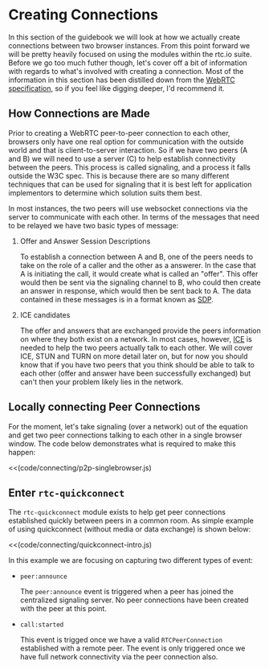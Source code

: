# Creating Connections

In this section of the guidebook we will look at how we actually create connections between two browser instances.  From this point forward we will be pretty heavily focused on using the modules within the rtc.io suite.  Before we go too much futher though, let's cover off a bit of information with regards to what's involved with creating a connection.  Most of the information in this section has been distilled down from the [WebRTC specification](http://www.w3.org/TR/webrtc/), so if you feel like digging deeper, I'd recommend it.

## How Connections are Made

Prior to creating a WebRTC peer-to-peer connection to each other, browsers only have one real option for communication with the outside world and that is client-to-server interaction. So if we have two peers (A and B) we will need to use a server (C) to help establish connectivity between the peers.  This process is called signaling, and a process it falls outside the W3C spec. This is because there are so many different techniques that can be used for signaling that it is best left for application implementors to determine which solution suits them best.

In most instances, the two peers will use websocket connections via the server to communicate with each other.  In terms of the messages that need to be relayed we have two basic types of message:

1. Offer and Answer Session Descriptions

   To establish a connection between A and B, one of the peers needs to take on the role of a caller and the other as a answerer.  In the case that A is initiating the call, it would create what is called an "offer".  This offer would then be sent via the signaling channel to B, who could then create an answer in response, which would then be sent back to A.  The data contained in these messages is in a format known as [SDP]().

2. ICE candidates

   The offer and answers that are exchanged provide the peers information on where they both exist on a network.  In most cases, however, [ICE]() is needed to help the two peers actually talk to each other.  We will cover ICE, STUN and TURN on more detail later on, but for now you should know that if you have two peers that you think should be able to talk to each other (offer and answer have been successfully exchanged) but can't then your problem likely lies in the network.

## Locally connecting Peer Connections

For the moment, let's take signaling (over a network) out of the equation and get two peer connections talking to each other in a single browser window.  The code below demonstrates what is required to make this happen:

<<(code/connecting/p2p-singlebrowser.js)

## Enter `rtc-quickconnect`

The `rtc-quickconnect` module exists to help get peer connections established quickly between peers in a common room.  As simple example of using quickconnect (without media or data exchange) is shown below:

<<(code/connecting/quickconnect-intro.js)

In this example we are focusing on capturing two different types of event:

- `peer:announce`

  The `peer:announce` event is triggered when a peer has joined the centralized signaling server. No peer connections have been created with the peer at this point.

- `call:started`

  This event is trigged once we have a valid `RTCPeerConnection` established with a remote peer. The event is only triggered once we have full network connectivity via the peer connection also.
